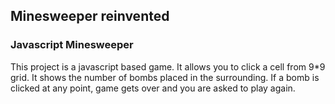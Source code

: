 ## Minesweeper reinvented

### Javascript Minesweeper

This project is a javascript based game. It allows you to click a cell from 9*9 grid. It shows the number of bombs placed in the surrounding. If a bomb is clicked at any point, game gets over and you are asked to play again.

